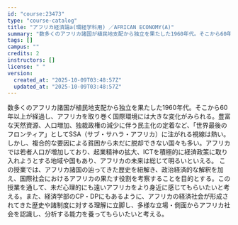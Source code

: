 ```yaml
---
id: "course:23473"
type: "course-catalog"
title: "アフリカ経済論a(環経学科用) ／AFRICAN ECONOMY(A)"
summary: "数多くのアフリカ諸国が植民地支配から独立を果たした1960年代。そこから60年以上が経過し、アフリカを取り巻く国際環境には大きな変化がみられる。豊富な天然資源、人口増加、独裁政権の減少に伴う民主化の定着など、「世界最後のフロンティア」として…"
tags: []
campus: ""
credits: 2
instructors: []
license: " "
version:
  created_at: "2025-10-09T03:48:57Z"
  updated_at: "2025-10-09T03:48:57Z"
---
```


数多くのアフリカ諸国が植民地支配から独立を果たした1960年代。そこから60年以上が経過し、アフリカを取り巻く国際環境には大きな変化がみられる。豊富な天然資源、人口増加、独裁政権の減少に伴う民主化の定着など、「世界最後のフロンティア」としてSSA（サブ・サハラ・アフリカ）に注がれる視線は熱い。しかし、複合的な要因による貧困から未だに脱却できない国々も多い。アフリカでは若者人口が増加しており、起業精神の拡大、ICTを積極的に経済政策に取り入れようとする地域や国もあり、アフリカの未来は総じて明るいといえる。 この授業では、アフリカ諸国の辿ってきた歴史を紐解き、政治経済的な解釈を加え、国際社会におけるアフリカの果たす役割を考察することを目的とする。この授業を通して、未だ心理的にも遠いアフリカをより身近に感じてもらいたいと考える。また、経済学部のCP・DPにもあるように、アフリカの経済社会が形成されてきた歴史や諸制度に対する理解に立脚し、多様な立場・側面からアフリカ社会を認識し、分析する能力を養ってもらいたいと考える。

